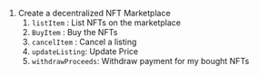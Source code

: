 1. Create a decentralized NFT Marketplace
    1. `listItem` : List NFTs on the marketplace
    2. `BuyItem` : Buy the NFTs
    3. `cancelItem` : Cancel a listing
    4. `updateListing`: Update Price
    5. `withdrawProceeds`: Withdraw payment for my bought NFTs

